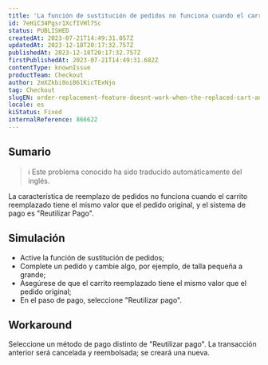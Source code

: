 ```yaml
---
title: 'La función de sustitución de pedidos no funciona cuando el carro sustituido y el pedido original tienen el mismo valor.'
id: 7eHiC34Pgsr1XcfIVHl7Sc
status: PUBLISHED
createdAt: 2023-07-21T14:49:31.057Z
updatedAt: 2023-12-18T20:17:32.757Z
publishedAt: 2023-12-18T20:17:32.757Z
firstPublishedAt: 2023-07-21T14:49:31.682Z
contentType: knownIssue
productTeam: Checkout
author: 2mXZkbi0oi061KicTExNjo
tag: Checkout
slugEN: order-replacement-feature-doesnt-work-when-the-replaced-cart-and-original-order-have-the-same-value
locale: es
kiStatus: Fixed
internalReference: 866622
---
```


## Sumario

>ℹ️ Este problema conocido ha sido traducido automáticamente del inglés.


La característica de reemplazo de pedidos no funciona cuando el carrito reemplazado tiene el mismo valor que el pedido original, y el sistema de pago es "Reutilizar Pago".


##

## Simulación



- Active la función de sustitución de pedidos;
- Complete un pedido y cambie algo, por ejemplo, de talla pequeña a grande;
- Asegúrese de que el carrito reemplazado tiene el mismo valor que el pedido original;
- En el paso de pago, seleccione "Reutilizar pago".



## Workaround


Seleccione un método de pago distinto de "Reutilizar pago". La transacción anterior será cancelada y reembolsada; se creará una nueva.



